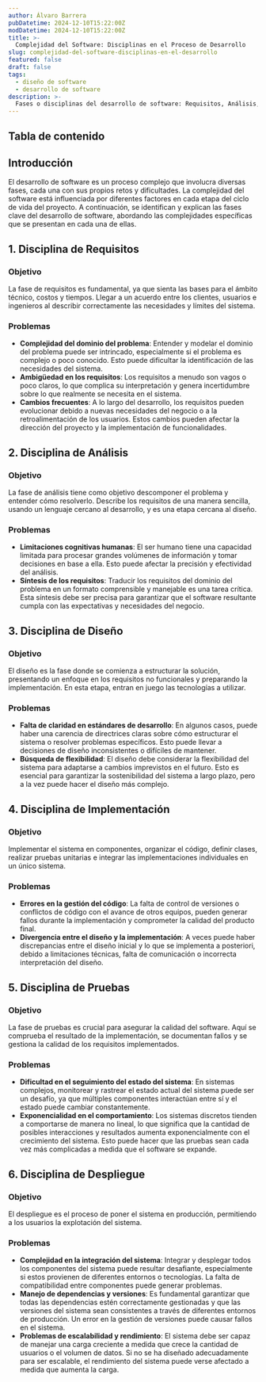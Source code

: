 ```yaml
---
author: Álvaro Barrera
pubDatetime: 2024-12-10T15:22:00Z
modDatetime: 2024-12-10T15:22:00Z
title: >-
  Complejidad del Software: Disciplinas en el Proceso de Desarrollo
slug: complejidad-del-software-disciplinas-en-el-desarrollo
featured: false
draft: false
tags:
  - diseño de software
  - desarrollo de software
description: >-
  Fases o disciplinas del desarrollo de software: Requisitos, Análisis, Diseño, Implementación, Pruebas y Despliegue, cada una con sus retos y problemas específicos
---
```


## Tabla de contenido

<!-- toc -->

## Introducción

El desarrollo de software es un proceso complejo que involucra diversas fases, cada una con sus propios retos y dificultades. La complejidad del software está influenciada por diferentes factores en cada etapa del ciclo de vida del proyecto. A continuación, se identifican y explican las fases clave del desarrollo de software, abordando las complejidades específicas que se presentan en cada una de ellas.

## 1. Disciplina de Requisitos

### Objetivo

<p>La fase de requisitos es fundamental, ya que sienta las bases para el ámbito técnico, costos y tiempos. Llegar a un acuerdo entre los clientes, usuarios e ingenieros al describir correctamente las necesidades y límites del sistema.</p>

### Problemas

<ul><li><strong>Complejidad del dominio del problema</strong>: Entender y modelar el dominio del problema puede ser intrincado, especialmente si el problema es complejo o poco conocido. Esto puede dificultar la identificación de las necesidades del sistema.</li><li><strong>Ambigüedad en los requisitos</strong>: Los requisitos a menudo son vagos o poco claros, lo que complica su interpretación y genera incertidumbre sobre lo que realmente se necesita en el sistema.</li><li><strong>Cambios frecuentes</strong>: A lo largo del desarrollo, los requisitos pueden evolucionar debido a nuevas necesidades del negocio o a la retroalimentación de los usuarios. Estos cambios pueden afectar la dirección del proyecto y la implementación de funcionalidades.</li></ul>

## 2. Disciplina de Análisis

### Objetivo

<p>La fase de análisis tiene como objetivo descomponer el problema y entender cómo resolverlo. Describe los requisitos de una manera sencilla, usando un lenguaje cercano al desarrollo, y es una etapa cercana al diseño.</p>

### Problemas

<ul><li><strong>Limitaciones cognitivas humanas</strong>: El ser humano tiene una capacidad limitada para procesar grandes volúmenes de información y tomar decisiones en base a ella. Esto puede afectar la precisión y efectividad del análisis.</li><li><strong>Síntesis de los requisitos</strong>: Traducir los requisitos del dominio del problema en un formato comprensible y manejable es una tarea crítica. Esta síntesis debe ser precisa para garantizar que el software resultante cumpla con las expectativas y necesidades del negocio.</li></ul>

## 3. Disciplina de Diseño

### Objetivo

<p>El diseño es la fase donde se comienza a estructurar la solución, presentando un enfoque en los requisitos no funcionales y preparando la implementación. En esta etapa, entran en juego las tecnologías a utilizar.</p>

### Problemas

<ul><li><strong>Falta de claridad en estándares de desarrollo</strong>: En algunos casos, puede haber una carencia de directrices claras sobre cómo estructurar el sistema o resolver problemas específicos. Esto puede llevar a decisiones de diseño inconsistentes o difíciles de mantener.</li><li><strong>Búsqueda de flexibilidad</strong>: El diseño debe considerar la flexibilidad del sistema para adaptarse a cambios imprevistos en el futuro. Esto es esencial para garantizar la sostenibilidad del sistema a largo plazo, pero a la vez puede hacer el diseño más complejo.</li></ul>

## 4. Disciplina de Implementación

### Objetivo

<p>Implementar el sistema en componentes, organizar el código, definir clases, realizar pruebas unitarias e integrar las implementaciones individuales en un único sistema.</p>

### Problemas

<ul><li><strong>Errores en la gestión del código</strong>: La falta de control de versiones o conflictos de código con el avance de otros equipos, pueden generar fallos durante la implementación y comprometer la calidad del producto final.</li><li><strong>Divergencia entre el diseño y la implementación</strong>: A veces puede haber discrepancias entre el diseño inicial y lo que se implementa a posteriori, debido a limitaciones técnicas, falta de comunicación o incorrecta interpretación del diseño.</li></ul>

## 5. Disciplina de Pruebas

### Objetivo

<p>La fase de pruebas es crucial para asegurar la calidad del software. Aquí se comprueba el resultado de la implementación, se documentan fallos y se gestiona la calidad de los requisitos implementados.</p>

### Problemas

<ul><li><strong>Dificultad en el seguimiento del estado del sistema</strong>: En sistemas complejos, monitorear y rastrear el estado actual del sistema puede ser un desafío, ya que múltiples componentes interactúan entre sí y el estado puede cambiar constantemente.</li><li><strong>Exponencialidad en el comportamiento</strong>: Los sistemas discretos tienden a comportarse de manera no lineal, lo que significa que la cantidad de posibles interacciones y resultados aumenta exponencialmente con el crecimiento del sistema. Esto puede hacer que las pruebas sean cada vez más complicadas a medida que el software se expande.</li></ul>

## 6. Disciplina de Despliegue

### Objetivo

<p>El despliegue es el proceso de poner el sistema en producción, permitiendo a los usuarios la explotación del sistema.</p>

### Problemas

<ul><li><strong>Complejidad en la integración del sistema</strong>: Integrar y desplegar todos los componentes del sistema puede resultar desafiante, especialmente si estos provienen de diferentes entornos o tecnologías. La falta de compatibilidad entre componentes puede generar problemas.</li><li><strong>Manejo de dependencias y versiones</strong>: Es fundamental garantizar que todas las dependencias estén correctamente gestionadas y que las versiones del sistema sean consistentes a través de diferentes entornos de producción. Un error en la gestión de versiones puede causar fallos en el sistema.</li><li><strong>Problemas de escalabilidad y rendimiento</strong>: El sistema debe ser capaz de manejar una carga creciente a medida que crece la cantidad de usuarios o el volumen de datos. Si no se ha diseñado adecuadamente para ser escalable, el rendimiento del sistema puede verse afectado a medida que aumenta la carga.</li></ul>

